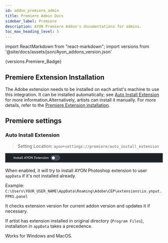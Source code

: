 ```yaml
---
id: addon_premiere_admin
title: Premiere Admin Docs
sidebar_label: Premiere
description: AYON Premiere Addon's documentations for admins.
toc_max_heading_level: 5
---
```


import ReactMarkdown from "react-markdown";
import versions from '@site/docs/assets/json/Ayon_addons_version.json'

<ReactMarkdown>
{versions.Premiere_Badge}
</ReactMarkdown>

## Premiere Extension Installation

The Adobe extension needs to be installed on each artist's machine to use this integration. It can be installed automatically; see [Auto Install Extension](#auto-install-extension) for more information.Alternatively, artists can install it manually. For more details, refer to the [Premiere Extension installation](addon_premiere_artist.md#premiere-extension-installation).


## Premiere settings

### Auto Install Extension
> Setting Location: `ayon+settings://premiere/auto_install_extension`

![](assets/premiere/admin/install_ayon_extension.png)

When enabled, it will try to install AYON Photoshop extension to user `appData` if it's not installed already.

Example: `C:\Users\YOUR_USER_NAME\AppData\Roaming\Adobe\CEP\extensions\io.ynput.PPRS.panel`

It checks extension version for current addon version and updates it if necessary.

If artist has extension installed in original directory (`Program Files`), installation in `appData` takes a precedence.

Works for Windows and MacOS.

